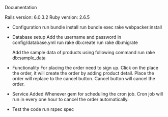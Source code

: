 Documentation

Rails version: 6.0.3.2
Ruby version:  2.6.5

* Configuration
	run bundle install
	run bundle exec rake webpacker:install

* Database setup
	Add the username and password in config/database.yml
	run rake db:create
	run rake db:migrate

	Add the sample data of products using following command
	run rake db:sample_data

* Functionality
	For placing the order need to sign up.
	Click on the place the order, it will create the order by adding product detail. 
	Place the order will replace to the cancel button.
	Cancel button will cancel the order.

* Service
	Added Whenever gem for scheduling the cron job.
	Cron job will run in every one hour to cancel the order automatically.

* Test the code
	run rspec spec
